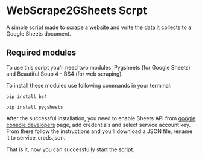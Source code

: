 # WebScrape2GSheets Scrpt

A simple script made to scrape a website and write the data it collects to a Google Sheets document.

## Required modules

To use this script you'll need two modules: Pygsheets (for Google Sheets) and Beautiful Soup 4 - BS4 (for web scraping).

To install these modules use following commands in your terminal: 
```
pip install bs4

pip install pygsheets
```

After the successful installation, you need to enable Sheets API from [google console developers](https://console.developers.google.com/apis?project=turing-booster-178614) page, add credentials and select service account key.
From there follow the instructions and you'll download  a JSON file, rename it to service_creds.json.

That is it, now you can successfully start the script.
